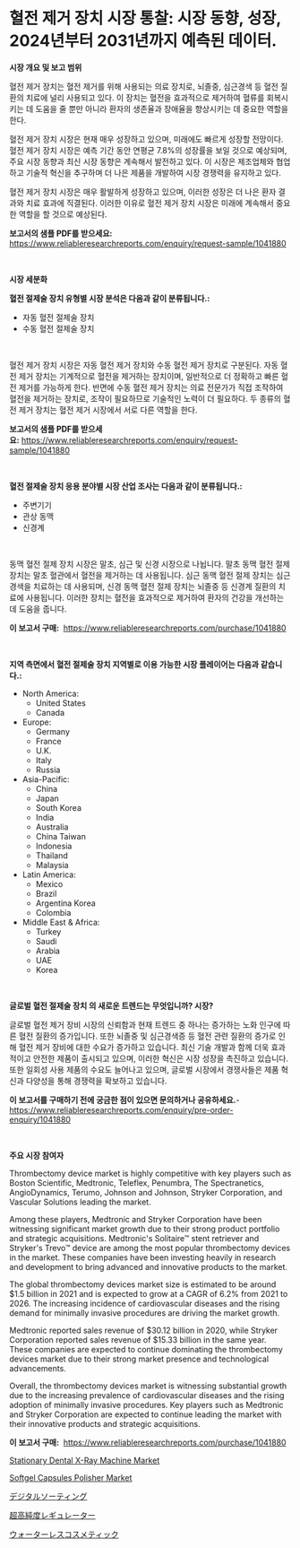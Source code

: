 <p><h1>혈전 제거 장치 시장 통찰: 시장 동향, 성장, 2024년부터 2031년까지 예측된 데이터.</h1></p><p><strong>시장 개요 및 보고 범위</strong></p>
<p><p>혈전 제거 장치는 혈전 제거를 위해 사용되는 의료 장치로, 뇌졸중, 심근경색 등 혈전 질환의 치료에 널리 사용되고 있다. 이 장치는 혈전을 효과적으로 제거하여 혈류를 회복시키는 데 도움을 줄 뿐만 아니라 환자의 생존율과 장애율을 향상시키는 데 중요한 역할을 한다.</p><p>혈전 제거 장치 시장은 현재 매우 성장하고 있으며, 미래에도 빠르게 성장할 전망이다. 혈전 제거 장치 시장은 예측 기간 동안 연평균 7.8%의 성장률을 보일 것으로 예상되며, 주요 시장 동향과 최신 시장 동향은 계속해서 발전하고 있다. 이 시장은 제조업체와 협업하고 기술적 혁신을 추구하며 더 나은 제품을 개발하여 시장 경쟁력을 유지하고 있다.</p><p>혈전 제거 장치 시장은 매우 활발하게 성장하고 있으며, 이러한 성장은 더 나은 환자 결과와 치료 효과에 직결된다. 이러한 이유로 혈전 제거 장치 시장은 미래에 계속해서 중요한 역할을 할 것으로 예상된다.</p></p>
<p><strong>보고서의 샘플 PDF를 받으세요:</strong> <a href="https://www.reliableresearchreports.com/enquiry/request-sample/1041880">https://www.reliableresearchreports.com/enquiry/request-sample/1041880</a></p>
<p>&nbsp;</p>
<p><strong>시장 세분화</strong></p>
<p><strong>혈전 절제술 장치 유형별 시장 분석은 다음과 같이 분류됩니다.:</strong></p>
<p><ul><li>자동 혈전 절제술 장치</li><li>수동 혈전 절제술 장치</li></ul></p>
<p>&nbsp;</p>
<p><p>혈전 제거 장치 시장은 자동 혈전 제거 장치와 수동 혈전 제거 장치로 구분된다. 자동 혈전 제거 장치는 기계적으로 혈전을 제거하는 장치이며, 일반적으로 더 정확하고 빠른 혈전 제거를 가능하게 한다. 반면에 수동 혈전 제거 장치는 의료 전문가가 직접 조작하여 혈전을 제거하는 장치로, 조작이 필요하므로 기술적인 노력이 더 필요하다. 두 종류의 혈전 제거 장치는 혈전 제거 시장에서 서로 다른 역할을 한다.</p></p>
<p><strong>보고서의 샘플 PDF를 받으세요:</strong>&nbsp;<a href="https://www.reliableresearchreports.com/enquiry/request-sample/1041880">https://www.reliableresearchreports.com/enquiry/request-sample/1041880</a></p>
<p>&nbsp;</p>
<p><strong> 혈전 절제술 장치 응용 분야별 시장 산업 조사는 다음과 같이 분류됩니다.:</strong></p>
<p><ul><li>주변기기</li><li>관상 동맥</li><li>신경계</li></ul></p>
<p>&nbsp;</p>
<p><p>동맥 혈전 절제 장치 시장은 말초, 심근 및 신경 시장으로 나뉩니다. 말초 동맥 혈전 절제 장치는 말초 혈관에서 혈전을 제거하는 데 사용됩니다. 심근 동맥 혈전 절제 장치는 심근 경색을 치료하는 데 사용되며, 신경 동맥 혈전 절제 장치는 뇌졸중 등 신경계 질환의 치료에 사용됩니다. 이러한 장치는 혈전을 효과적으로 제거하여 환자의 건강을 개선하는 데 도움을 줍니다.</p></p>
<p><strong>이 보고서 구매:</strong>&nbsp; <a href="https://www.reliableresearchreports.com/purchase/1041880">https://www.reliableresearchreports.com/purchase/1041880</a></p>
<p>&nbsp;</p>
<p><strong>지역 측면에서 혈전 절제술 장치 지역별로 이용 가능한 시장 플레이어는 다음과 같습니다.:</strong></p>
<p><ul>
    <li>
        North America:
        <ul>
            <li>United States</li>
            <li>Canada</li>
        </ul>
    </li>
    <li>
        Europe:
        <ul>
            <li>Germany</li>
            <li>France</li>
            <li>U.K.</li>
            <li>Italy</li>
            <li>Russia</li>
        </ul>
    </li>
    <li>
        Asia-Pacific:
        <ul>
            <li>China</li>
            <li>Japan</li>
            <li>South Korea</li>
            <li>India</li>
            <li>Australia</li>
            <li>China Taiwan</li>
            <li>Indonesia</li>
            <li>Thailand</li>
            <li>Malaysia</li>
        </ul>
    </li>
    <li>
        Latin America:
        <ul>
            <li>Mexico</li>
            <li>Brazil</li>
            <li>Argentina Korea</li>
            <li>Colombia</li>
        </ul>
    </li>
    <li>
        Middle East & Africa:
        <ul>
            <li>Turkey</li>
            <li>Saudi</li>
            <li>Arabia</li>
            <li>UAE</li>
            <li>Korea</li>
        </ul>
    </li>
    </ul></p>
<p>&nbsp;</p>
<p><strong>글로벌 혈전 절제술 장치 의 새로운 트렌드는 무엇입니까? 시장?</strong></p>
<p><p>글로벌 혈전 제거 장비 시장의 신뢰함과 현재 트렌드 중 하나는 증가하는 노화 인구에 따른 혈전 질환의 증가입니다. 또한 뇌졸중 및 심근경색증 등 혈전 관련 질환의 증가로 인해 혈전 제거 장비에 대한 수요가 증가하고 있습니다. 최신 기술 개발과 함께 더욱 효과적이고 안전한 제품이 출시되고 있으며, 이러한 혁신은 시장 성장을 촉진하고 있습니다. 또한 일회성 사용 제품의 수요도 늘어나고 있으며, 글로벌 시장에서 경쟁사들은 제품 혁신과 다양성을 통해 경쟁력을 확보하고 있습니다.</p></p>
<p><strong>이 보고서를 구매하기 전에 궁금한 점이 있으면 문의하거나 공유하세요.</strong>- <a href="https://www.reliableresearchreports.com/enquiry/pre-order-enquiry/1041880">https://www.reliableresearchreports.com/enquiry/pre-order-enquiry/1041880</a></p>
<p>&nbsp;</p>
<p><strong>주요 시장 참여자</strong></p>
<p><p>Thrombectomy device market is highly competitive with key players such as Boston Scientific, Medtronic, Teleflex, Penumbra, The Spectranetics, AngioDynamics, Terumo, Johnson and Johnson, Stryker Corporation, and Vascular Solutions leading the market.</p><p>Among these players, Medtronic and Stryker Corporation have been witnessing significant market growth due to their strong product portfolio and strategic acquisitions. Medtronic's Solitaire™ stent retriever and Stryker's Trevo™ device are among the most popular thrombectomy devices in the market. These companies have been investing heavily in research and development to bring advanced and innovative products to the market.</p><p>The global thrombectomy devices market size is estimated to be around $1.5 billion in 2021 and is expected to grow at a CAGR of 6.2% from 2021 to 2026. The increasing incidence of cardiovascular diseases and the rising demand for minimally invasive procedures are driving the market growth.</p><p>Medtronic reported sales revenue of $30.12 billion in 2020, while Stryker Corporation reported sales revenue of $15.33 billion in the same year. These companies are expected to continue dominating the thrombectomy devices market due to their strong market presence and technological advancements.</p><p>Overall, the thrombectomy devices market is witnessing substantial growth due to the increasing prevalence of cardiovascular diseases and the rising adoption of minimally invasive procedures. Key players such as Medtronic and Stryker Corporation are expected to continue leading the market with their innovative products and strategic acquisitions.</p></p>
<p><strong>이 보고서 구매:</strong>&nbsp;&nbsp;<a href="https://www.reliableresearchreports.com/purchase/1041880">https://www.reliableresearchreports.com/purchase/1041880</a></p>
<p><p><a href="https://issuu.com/reportprime-2/docs/stationary-dental-x-ray-machine-market-size-2030.p">Stationary Dental X-Ray Machine Market</a></p><p><a href="https://mire-aunt-385.notion.site/Softgel-Capsules-Polisher-Market-Analysis-Examines-its-Scope-on-Growth-Opportunities-and-Forecasted-dbd15c6aba964f30a68bd4bdb7ec48d6">Softgel Capsules Polisher Market</a></p><p><a href="https://medium.com/@alonzomoenrt8956/%E3%83%87%E3%82%B8%E3%82%BF%E3%83%AB%E3%82%BD%E3%83%BC%E3%83%86%E3%82%A3%E3%83%B3%E3%82%B0%E5%B8%82%E5%A0%B4%E3%81%AF-%E5%B8%82%E5%A0%B4%E3%82%B7%E3%82%A7%E3%82%A2-%E5%B8%82%E5%A0%B4%E5%8B%95%E5%90%91-%E5%B8%82%E5%A0%B4%E6%88%90%E9%95%B7%E3%81%AB%E9%96%A2%E3%81%99%E3%82%8B%E6%83%85%E5%A0%B1%E3%82%92%E6%8F%90%E4%BE%9B%E3%81%97%E3%81%BE%E3%81%99-a4e22d32b34e">デジタルソーティング</a></p><p><a href="https://github.com/mcbeesbxa270/Market-Research-Report-List-1/blob/main/13753221997.md">超高純度レギュレーター</a></p><p><a href="https://github.com/ksxzwxabcuynh011/Market-Research-Report-List-1/blob/main/54384171996.md">ウォーターレスコスメティック</a></p></p>
